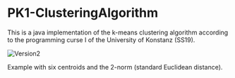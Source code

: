 # PK1-ClusteringAlgorithm
This is a java implementation of the k-means clustering algorithm according to the programming curse I of the University of Konstanz (SS19).

![Version2](https://user-images.githubusercontent.com/22920505/65234394-c4221280-dad4-11e9-912b-ba4d8f3d089a.gif)

Example with six centroids and the 2-norm (standard Euclidean distance).
